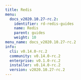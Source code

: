 ```yaml
---
title: Redis
menu:
  docs_v2020.10.27-rc.2:
    identifier: rd-redis-guides
    name: Redis
    parent: guides
    weight: 10
menu_name: docs_v2020.10.27-rc.2
info:
  cli: v0.14.0-rc.2
  community: v0.14.0-rc.2
  enterprise: v0.1.0-rc.2
  installer: v0.14.0-rc.2
  version: v2020.10.27-rc.2
---
```


